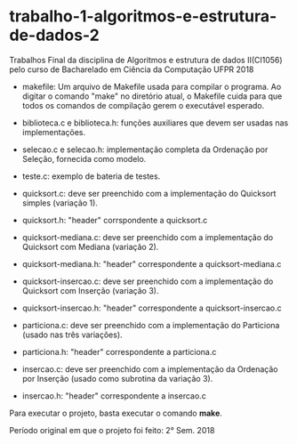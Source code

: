 # trabalho-1-algoritmos-e-estrutura-de-dados-2
Trabalhos Final da disciplina de Algoritmos e estrutura de dados II(CI1056) pelo curso de Bacharelado em Ciência da Computação UFPR 2018

- makefile: Um arquivo de Makefile  usada para compilar o programa. Ao digitar o comando  "make" no diretório atual, o  Makefile cuida para que todos os comandos de compilação gerem o executável esperado.

- biblioteca.c e biblioteca.h: funções auxiliares que devem ser usadas nas implementações.

- selecao.c  e  selecao.h:  implementação completa  da  Ordenação  por Seleção, fornecida como modelo.

- teste.c: exemplo de bateria de testes.

- quicksort.c: deve ser preenchido com a implementação do Quicksort simples (variação 1).

- quicksort.h: "header" corrspondente a quicksort.c

- quicksort-mediana.c:  deve ser preenchido com  a implementação do Quicksort com Mediana (variação 2).

- quicksort-mediana.h: "header" correspondente a quicksort-mediana.c

- quicksort-insercao.c: deve ser  preenchido com a implementação do Quicksort com Inserção (variação 3).

- quicksort-insercao.h: "header" correspondente a quicksort-insercao.c

- particiona.c:  deve  ser  preenchido  com  a  implementação  do Particiona (usado nas três variações).

- particiona.h: "header" correspondente a particiona.c

- insercao.c: deve ser preenchido com a implementação da Ordenação por Inserção (usado como subrotina da variação 3).

- insercao.h: "header" correspondente a insercao.c

Para executar o projeto, basta executar o comando **make**.

Período original em que o projeto foi feito: 2° Sem. 2018
